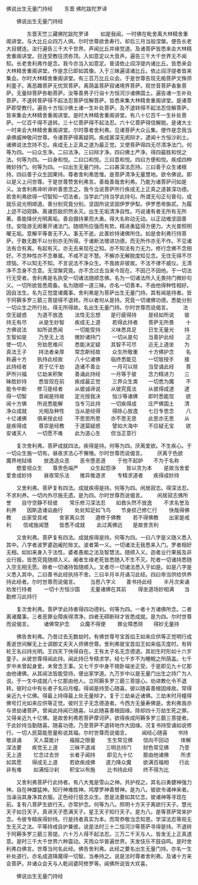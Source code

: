   佛说出生无量门持经
　　东晋 佛陀跋陀罗译




　　佛说出生无量门持经

　　　　东晋天竺三藏佛陀跋陀罗译
　　如是我闻。一时佛在毗舍离大林精舍重阁讲堂。与大比丘众四万人俱。尔时世尊欲舍寿行。却后三月当般涅槃。便告长老大目揵连。汝行遍告三千大千世界。声闻比丘并缘觉道。及诸菩萨皆悉来会大林精舍重阁讲堂。目连受教往须弥顶。入如意定以大音声。遍告三千大千世界无不闻知。长老舍利弗作是念。我今亦当入如意定。普请依止阎浮提内诸比丘。皆悉来会大林精舍重阁讲堂。作是念已即如其像。入于三昧遍请诸比丘。依止阎浮提者皆来集会。尔时大林精舍重阁讲堂。有三百万比丘众会。于是世尊告现无痴菩萨文殊师利童子。离恶趣菩萨无忧冥菩萨。离荫盖菩萨寂诸境界菩萨。观世音菩萨香象菩萨。无量辩菩萨弥勒菩萨。汝等善男子行诣十方恒河沙诸佛国土。遍告诸一生补处菩萨。不退转菩萨得不起法忍菩萨信解菩萨。皆悉来集大林精舍重阁讲堂。是诸菩萨即受教行。遍告十方恒沙佛土诸一生补处菩萨。及不退转得不起法忍信解菩萨。皆来集会大林精舍重阁讲堂。是时大林精舍重阁讲堂。有八十亿百千一生补处菩萨。一亿百千得不退转。三十亿菩萨得不起法忍。六十亿菩萨得信解脱。是诸大士一时来会大林精舍重阁讲堂。尔时尊者舍利弗。见诸菩萨大众云集。便作是念我当承佛威神敬问世尊。令诸菩萨得离疑网。疾成甚深无阂辩才。逮闻十方恒沙刹土。诸佛说法念持不忘。疾成无上正真之道为最正觉。又使菩萨得四无尽清净法门。何等为四。一曰众生净。二曰法净。三曰辩才净。四曰佛土严净。得四最胜和悦之法。何等为四。一曰身和悦。二曰口和悦。三曰意和悦。四曰方便和悦。疾成四种微妙持门。何等为四。一曰出生无量门持。二曰甚深法忍持。三曰善于众生诸根持。四曰善于众生因果持。尊者舍利弗思惟。是菩萨清净无量慧地。欲令佛说。即以是义上问世尊。于是世尊赞舍利弗言。善哉善哉舍利弗。乃能为诸菩萨问如是义。汝舍利弗谛听谛听善思念之。我今当说菩萨所行疾成无上正真之道甚深功德。若舍利弗欲得一切智知一切法者。当学此门持当学此持句。所谓无句正句普句。成就乐说光明顺道。善分别究竟分别。坚固所说坚固伊罗伊梨。伊罗悉帝旃贰。为履上迹不动寂静。离诸怨敌炽然永灭。出生无垢清净自性。巧说诸有者无所有无所著。善能降伏光明离垢。善自摄持果而大勇。得大名称动无动。以正动难坚固善住。安隐游无阂著开诸法门。随顺所应强而有势。精进勇猛得方便力。大光普照明曜无垢。意解平等普无不入。事无不逝。此善妙持诸佛所住。如是舍利弗行持菩萨。于数无数不以分别亦无所得。于诸断法增进功德。而无所作亦无不作。不见诸法有合有离。有起有灭。亦无去来现在之知。亦不知法有力无力。修行念佛不念相好。不念种性亦不念眷属。不戒不定不慧。不解亦无解脱度知见念。无住无得不尽烦恼。不以知无不知。不言说法不净众生。不我故非彼故。不法不律不威仪。无清净不念身不念意。无涅槃究竟。亦不念过去当来今现在。不因己不因他。于一切法行无受者。舍利弗是名执受一切诸法随顺念佛。名为一切诸法所入无畏持门微妙句义。一切所欲皆悉周备。名为随顺一道三昧。亦名一切善本。不由他得种性相好。因自法生。名为正觉度诸魔事。舍利弗是为菩萨出生无量门持。其有闻是持者。皆于阿耨多罗三藐三菩提得不退转。所以者何从是持。究竟一切诸佛功德。悉能分别一切众生之所行处。得无所得故。名出生无量门持。尔时世尊而说偈言。
　　法空无疑惑　　为道不放逸
　　法性无忘想　　是行疲得持
　　是经如所说　　彼持无有尽
　　从是生妙智　　疾成无上道
　　若得此持者　　菩萨无所畏
　　十方佛说法　　如所说悉闻
　　一切能受持　　义味悉具足
　　日生无量光　　持生智如是
　　乃至无上法　　微妙诸持门
　　一切从是句　　当善护此经
　　正使一切人　　穷劫思难问
　　悉能决定疑　　其智不可尽
　　近无上道坐　　为真法王子
　　持法者亲厚　　常念斯经故
　　众生所敬重　　十方佛护念
　　名称遍十方　　执持此经故
　　八十亿诸佛　　临终悉能见
　　一切皆授手　　接此持经者
　　若于亿千劫　　造诸不善业
　　一月可以除　　当受诵此经
　　菩萨所兴福　　亿劫来积聚
　　善诵此持经　　一月等于彼
　　念力精进力　　三昧胜妙持
　　悉皆现在前　　疾成最正觉
　　三界众生类　　一切悉为魔
　　不能令中断　　修习是经者
　　从彼诚谛说　　从彼究竟法
　　从彼得成道　　逮得一切智
　　昔闻是持故　　定光授我决
　　恒沙等诸佛　　即时悉能现
　　欲闻十方佛　　所说悉能解
　　当专习此持　　一切疾得成
　　庄严佛国土　　清净众成就
　　光相及种性　　当从是经得
　　得除心放逸　　七日专思念
　　八十亿诸佛　　俱来授此经
　　不思思所思　　亦不思无思
　　此思亦无思　　从是疾得成
　　尊崇是经教　　于道莫疑惑
　　譬如大海中　　不应疑无宝
　　欲安诸天人　　一切愿不难
　　此为道心生　　但当正意行

　　复次舍利弗。菩萨成就四法。疾得是持。何等为四。厌离爱欲。不生疾心。于一切众生施一切有。昼夜求法心不懈惓。尔时世尊而说偈言。
　　厌离于色欲　　魔界地狱缘
　　放逸造众恶　　恶令堕恶道
　　于他不起妒　　不为于名称
　　愍爱视众生　　尊贵色端严
　　众生起怨诤　　皆以贪为本
　　是故当舍爱　　爱舍成妙持
　　昼夜常乐法　　推异推道求
　　专精求道者　　疾得成妙持

　　又舍利弗。菩萨复有四法。成就疾得是持。何等为四。闲居寂志。得深法忍。不求利养。一切内外尽施无遗。是为四。尔时世尊而说偈言。
　　闲居寂志佛所誉　　自守空静不轻彼
　　常乐修习深法忍　　如救头然不放逸
　　不求名誉及利养　　因斯造诸谄曲行
　　处处知足如飞鸟　　节身损己修仁行
　　快哉得佛教　　出家受具戒
　　舍家离众苦　　遵修于佛教
　　若不得佛教　　出家是戒利
　　信戒施闻慧　　皆悉不成就
　　此过离佛远　　是故舍贪利

　　又舍利弗。菩萨复有四法。成就疾得是持。何等为四。一曰八字是义随义悉入其中。八字者波罗婆迦阇陀赊叉。波者第一义。一切诸法无我悉来入门。罗者相好无相。如如来身入于法性。婆者愚痴之法及智慧法。随顺入义。迦者业行果报及非业行报。皆悉究竟随顺入义。阇者生缘老死皆悉随入不生不灭。陀者一切诸持悉随入空无相无愿。赊者一切诸持皆随顺入。叉者尽一切诸法悉入于如是。如是八字是义悉入其中。二曰善书此经执持不舍。三曰半月半月诵习此经。四曰帝当供给供养持此经者。尔时世尊而说偈言。
　　当思八字义　　善书持此经
　　半月次来诵　　劝发行持者
　　一切十方恒沙国　　无量诸佛在其前
　　得坐道场妙相满　　当勤修习此持行

　　复次舍利弗。菩萨学此持者得四功德利。何等为四。一者十方诸佛所念。二者离诸魔事。三者恶罪业障疾得清净。四者无碍断辩才皆悉成就。是为四。尔时世尊而说偈言。
　　诸佛常护念　　众魔不得便
　　罪业障悉除　　得妙无量持

　　佛告舍利弗。乃昔过去无数劫时。有佛世尊号宝首焰王如来应供等正觉明行成善逝世间解无上士调御丈夫天人师佛世尊。舍利弗彼宝首焰王如来临灭度时。有转轮王名曰持光明。王四天下快得自在。王有太子名无念德道。其初生时形如十六岁童子。从彼世尊得闻此持。闻此持已专精求学。经七千岁不为睡眠之所荫盖。七千岁中未曾起身爱。未曾念王事。又七千岁中身不猗卧端坐正受。于是即见九十亿那由他诸佛。从其闻法皆能受持。便出家学道。九万岁中以是无量门出生之持广为人说。于一生中成就八十亿那由他人。立阿耨多罗三藐三菩提心。劝进教化令不退转。彼时众中有长者子名曰月幢。得闻是持至心随喜。彼以随喜善根因缘故。常得亲近九十亿佛。得最上持得最上处无量辩才。复于三劫亲近诸佛。三劫末时月幢得佛号灯光如来应供等正觉。彼时王子无念德道者。今西方无量寿佛是。舍利弗我亦与贤劫诸菩萨。曾闻此持闻已随喜。以此随喜善根因缘。除却四十万劫生死之罪。又得亲近九十亿佛。是故舍利弗若菩萨摩诃萨。欲得疾成阿耨多罗三藐三菩提者。于此妙持当勤随喜。随喜功德。乃至菩萨不退转地作大因缘。况复书持受诵如说修行。一切人民莫能思量称说其福。尔时世尊而说偈言。
　　闻经心随喜　　书持敬讽诵
　　天人莫能计　　福报之限量
　　生生常见佛　　信向不回动
　　体解深法要　　疾觉无上道
　　三昧不退减　　三明总持门
　　财色常见佛　　乃至无上道
　　忆念过去世　　长者子闻持
　　即见九十亿　　那由他诸佛
　　所求如其愿　　得成无上道
　　若欲疾成佛　　道力降众魔
　　欲满百福相　　行此非有难
　　如满恒沙刹　　积宝以布施
　　比书持此经　　终不得为比

　　又舍利弗菩萨行此持者。有八大鬼是雪山之神。共护视之。其名曰勇健神强力神。自在神雄猛神。知行神难胜神。鸠摩罗神善臂神。是为八。彼欲令诸神来者。当澡浴其身净其衣服。正色经行慈念众生。思是法要如其忆念。彼诸神等寻现在前。复有八菩萨生欲行天。亦常护念。何等为八。照明十方天子离欲行天子。慧光天子如日天子。真谛天子愿满天子。星王天子知行天子。是为八。是等菩萨常来护念。令彼专精疾得妙持。行是持者真实为本。而常恭敬当念知恩。学深法忍等观无生无灭之法。平等持戒自护兼彼。说是法时三十二恒河沙等菩萨寻得是持。不退转于阿耨多罗三藐三菩提。六十万人得不起法忍。三万二千天与人。皆发无上正真道意。是时三千大千世界六种震动。天雨众华普遍世界。天发伎乐不鼓自鸣。是时舍利弗白佛言。世尊当何名此经。佛告舍利弗。此经之要名出生无量门持。亦名一生补处道行。亦名成道降魔得一切智。当奉持之。说是法时尊者舍利弗。及诸十方来会菩萨。并诸众会天与人乾闼婆阿修罗等。闻佛所说皆大欢喜。

　　佛说出生无量门持经


